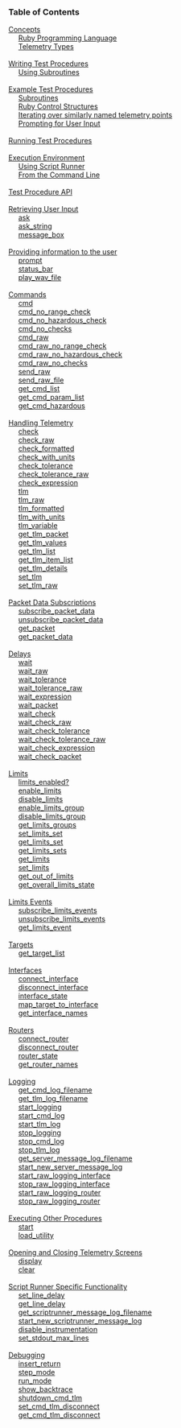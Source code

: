 ### Table of Contents

<span>[Concepts](#concepts)</span><br/>
&nbsp;&nbsp;&nbsp;&nbsp; [Ruby Programming Language](#ruby-programming-language)<br/>
&nbsp;&nbsp;&nbsp;&nbsp; [Telemetry Types](#telemetry-types)<br/>
<br/>
<span>[Writing Test Procedures](#writing-test-procedures)</span><br/>
&nbsp;&nbsp;&nbsp;&nbsp; [Using Subroutines](#using-subroutines)<br/>
<br/>
<span>[Example Test Procedures](#example-test-procedures)</span><br/>
&nbsp;&nbsp;&nbsp;&nbsp; [Subroutines](#subroutines)<br/>
&nbsp;&nbsp;&nbsp;&nbsp; [Ruby Control Structures](#ruby-control-structures)<br/>
&nbsp;&nbsp;&nbsp;&nbsp; [Iterating over similarly named telemetry points](#iterating-over-similarly-named-telemetry-points)<br/>
&nbsp;&nbsp;&nbsp;&nbsp; [Prompting for User Input](#prompting-for-user-input)<br/>
<br/>
<span>[Running Test Procedures](#running-test-procedures)</span><br/>
<br/>
<span>[Execution Environment](#execution-environment)</span><br/>
&nbsp;&nbsp;&nbsp;&nbsp; [Using Script Runner](#using-script-runner)<br/>
&nbsp;&nbsp;&nbsp;&nbsp; [From the Command Line](#from-the-command-line)<br/>
<br/>
<span>[Test Procedure API](#test-procedure-api)</span><br/>
<br/>
<span>[Retrieving User Input](#retrieving-user-input)</span><br/>
&nbsp;&nbsp;&nbsp;&nbsp; [ask](#ask)<br/>
&nbsp;&nbsp;&nbsp;&nbsp; [ask_string](#askstring)<br/>
&nbsp;&nbsp;&nbsp;&nbsp; [message_box](#messagebox)<br/>
<br/>
<span>[Providing information to the user](#providing-information-to-the-user)</span><br/>
&nbsp;&nbsp;&nbsp;&nbsp; [prompt](#prompt)<br/>
&nbsp;&nbsp;&nbsp;&nbsp; [status_bar](#statusbar)<br/>
&nbsp;&nbsp;&nbsp;&nbsp; [play_wav_file](#playwavfile)<br/>
<br/>
<span>[Commands](#commands)</span><br/>
&nbsp;&nbsp;&nbsp;&nbsp; [cmd](#cmd)<br/>
&nbsp;&nbsp;&nbsp;&nbsp; [cmd_no_range_check](#cmdnorangecheck)<br/>
&nbsp;&nbsp;&nbsp;&nbsp; [cmd_no_hazardous_check](#cmdnohazardouscheck)<br/>
&nbsp;&nbsp;&nbsp;&nbsp; [cmd_no_checks](#cmdnochecks)<br/>
&nbsp;&nbsp;&nbsp;&nbsp; [cmd_raw](#cmdraw)<br/>
&nbsp;&nbsp;&nbsp;&nbsp; [cmd_raw_no_range_check](#cmdrawnorangecheck)<br/>
&nbsp;&nbsp;&nbsp;&nbsp; [cmd_raw_no_hazardous_check](#cmdrawnohazardouscheck)<br/>
&nbsp;&nbsp;&nbsp;&nbsp; [cmd_raw_no_checks](#cmdrawnochecks)<br/>
&nbsp;&nbsp;&nbsp;&nbsp; [send_raw](#sendraw)<br/>
&nbsp;&nbsp;&nbsp;&nbsp; [send_raw_file](#sendrawfile)<br/>
&nbsp;&nbsp;&nbsp;&nbsp; [get_cmd_list](#getcmdlist)<br/>
&nbsp;&nbsp;&nbsp;&nbsp; [get_cmd_param_list](#getcmdparamlist)<br/>
&nbsp;&nbsp;&nbsp;&nbsp; [get_cmd_hazardous](#getcmdhazardous)<br/>
<br/>
<span>[Handling Telemetry](#handling-telemetry)</span><br/>
&nbsp;&nbsp;&nbsp;&nbsp; [check](#check)<br/>
&nbsp;&nbsp;&nbsp;&nbsp; [check_raw](#checkraw)<br/>
&nbsp;&nbsp;&nbsp;&nbsp; [check_formatted](#checkformatted)<br/>
&nbsp;&nbsp;&nbsp;&nbsp; [check_with_units](#checkwithunits)<br/>
&nbsp;&nbsp;&nbsp;&nbsp; [check_tolerance](#checktolerance)<br/>
&nbsp;&nbsp;&nbsp;&nbsp; [check_tolerance_raw](#checktoleranceraw)<br/>
&nbsp;&nbsp;&nbsp;&nbsp; [check_expression](#checkexpression)<br/>
&nbsp;&nbsp;&nbsp;&nbsp; [tlm](#tlm)<br/>
&nbsp;&nbsp;&nbsp;&nbsp; [tlm_raw](#tlmraw)<br/>
&nbsp;&nbsp;&nbsp;&nbsp; [tlm_formatted](#tlmformatted)<br/>
&nbsp;&nbsp;&nbsp;&nbsp; [tlm_with_units](#tlmwithunits)<br/>
&nbsp;&nbsp;&nbsp;&nbsp; [tlm_variable](#tlmvariable)<br/>
&nbsp;&nbsp;&nbsp;&nbsp; [get_tlm_packet](#gettlmpacket)<br/>
&nbsp;&nbsp;&nbsp;&nbsp; [get_tlm_values](#gettlmvalues)<br/>
&nbsp;&nbsp;&nbsp;&nbsp; [get_tlm_list](#gettlmlist)<br/>
&nbsp;&nbsp;&nbsp;&nbsp; [get_tlm_item_list](#gettlmitemlist)<br/>
&nbsp;&nbsp;&nbsp;&nbsp; [get_tlm_details](#gettlmdetails)<br/>
&nbsp;&nbsp;&nbsp;&nbsp; [set_tlm](#settlm)<br/>
&nbsp;&nbsp;&nbsp;&nbsp; [set_tlm_raw](#settlmraw)<br/>
<br/>
<span>[Packet Data Subscriptions](#packet-data-subscriptions)</span><br/>
&nbsp;&nbsp;&nbsp;&nbsp; [subscribe_packet_data](#subscribepacketdata)<br/>
&nbsp;&nbsp;&nbsp;&nbsp; [unsubscribe_packet_data](#unsubscribepacketdata)<br/>
&nbsp;&nbsp;&nbsp;&nbsp; [get_packet](#getpacket)<br/>
&nbsp;&nbsp;&nbsp;&nbsp; [get_packet_data](#getpacketdata)<br/>
<br/>
<span>[Delays](#delays)</span><br/>
&nbsp;&nbsp;&nbsp;&nbsp; [wait](#wait)<br/>
&nbsp;&nbsp;&nbsp;&nbsp; [wait_raw](#waitraw)<br/>
&nbsp;&nbsp;&nbsp;&nbsp; [wait_tolerance](#waittolerance)<br/>
&nbsp;&nbsp;&nbsp;&nbsp; [wait_tolerance_raw](#waittoleranceraw)<br/>
&nbsp;&nbsp;&nbsp;&nbsp; [wait_expression](#waitexpression)<br/>
&nbsp;&nbsp;&nbsp;&nbsp; [wait_packet](#waitpacket)<br/>
&nbsp;&nbsp;&nbsp;&nbsp; [wait_check](#waitcheck)<br/>
&nbsp;&nbsp;&nbsp;&nbsp; [wait_check_raw](#waitcheckraw)<br/>
&nbsp;&nbsp;&nbsp;&nbsp; [wait_check_tolerance](#waitchecktolerance)<br/>
&nbsp;&nbsp;&nbsp;&nbsp; [wait_check_tolerance_raw](#waitchecktoleranceraw)<br/>
&nbsp;&nbsp;&nbsp;&nbsp; [wait_check_expression](#waitcheckexpression)<br/>
&nbsp;&nbsp;&nbsp;&nbsp; [wait_check_packet](#waitcheckpacket)<br/>
<br/>
<span>[Limits](#limits)</span><br/>
&nbsp;&nbsp;&nbsp;&nbsp; [limits_enabled?](#limitsenabled?)<br/>
&nbsp;&nbsp;&nbsp;&nbsp; [enable_limits](#enablelimits)<br/>
&nbsp;&nbsp;&nbsp;&nbsp; [disable_limits](#disablelimits)<br/>
&nbsp;&nbsp;&nbsp;&nbsp; [enable_limits_group](#enablelimitsgroup)<br/>
&nbsp;&nbsp;&nbsp;&nbsp; [disable_limits_group](#disablelimitsgroup)<br/>
&nbsp;&nbsp;&nbsp;&nbsp; [get_limits_groups](#getlimitsgroups)<br/>
&nbsp;&nbsp;&nbsp;&nbsp; [set_limits_set](#setlimitsset)<br/>
&nbsp;&nbsp;&nbsp;&nbsp; [get_limits_set](#getlimitsset)<br/>
&nbsp;&nbsp;&nbsp;&nbsp; [get_limits_sets](#getlimitssets)<br/>
&nbsp;&nbsp;&nbsp;&nbsp; [get_limits](#getlimits)<br/>
&nbsp;&nbsp;&nbsp;&nbsp; [set_limits](#setlimits)<br/>
&nbsp;&nbsp;&nbsp;&nbsp; [get_out_of_limits](#getoutoflimits)<br/>
&nbsp;&nbsp;&nbsp;&nbsp; [get_overall_limits_state](#getoveralllimitsstate)<br/>
<br/>
<span>[Limits Events](#limits-events)</span><br/>
&nbsp;&nbsp;&nbsp;&nbsp; [subscribe_limits_events](#subscribelimitsevents)<br/>
&nbsp;&nbsp;&nbsp;&nbsp; [unsubscribe_limits_events](#unsubscribelimitsevents)<br/>
&nbsp;&nbsp;&nbsp;&nbsp; [get_limits_event](#getlimitsevent)<br/>
<br/>
<span>[Targets](#targets)</span><br/>
&nbsp;&nbsp;&nbsp;&nbsp; [get_target_list](#gettargetlist)<br/>
<br/>
<span>[Interfaces](#interfaces)</span><br/>
&nbsp;&nbsp;&nbsp;&nbsp; [connect_interface](#connectinterface)<br/>
&nbsp;&nbsp;&nbsp;&nbsp; [disconnect_interface](#disconnectinterface)<br/>
&nbsp;&nbsp;&nbsp;&nbsp; [interface_state](#interfacestate)<br/>
&nbsp;&nbsp;&nbsp;&nbsp; [map_target_to_interface](#maptargettointerface)<br/>
&nbsp;&nbsp;&nbsp;&nbsp; [get_interface_names](#getinterfacenames)<br/>
<br/>
<span>[Routers](#routers)</span><br/>
&nbsp;&nbsp;&nbsp;&nbsp; [connect_router](#connectrouter)<br/>
&nbsp;&nbsp;&nbsp;&nbsp; [disconnect_router](#disconnectrouter)<br/>
&nbsp;&nbsp;&nbsp;&nbsp; [router_state](#routerstate)<br/>
&nbsp;&nbsp;&nbsp;&nbsp; [get_router_names](#getrouternames)<br/>
<br/>
<span>[Logging](#logging)</span><br/>
&nbsp;&nbsp;&nbsp;&nbsp; [get_cmd_log_filename](#getcmdlogfilename)<br/>
&nbsp;&nbsp;&nbsp;&nbsp; [get_tlm_log_filename](#gettlmlogfilename)<br/>
&nbsp;&nbsp;&nbsp;&nbsp; [start_logging](#startlogging)<br/>
&nbsp;&nbsp;&nbsp;&nbsp; [start_cmd_log](#startcmdlog)<br/>
&nbsp;&nbsp;&nbsp;&nbsp; [start_tlm_log](#starttlmlog)<br/>
&nbsp;&nbsp;&nbsp;&nbsp; [stop_logging](#stoplogging)<br/>
&nbsp;&nbsp;&nbsp;&nbsp; [stop_cmd_log](#stopcmdlog)<br/>
&nbsp;&nbsp;&nbsp;&nbsp; [stop_tlm_log](#stoptlmlog)<br/>
&nbsp;&nbsp;&nbsp;&nbsp; [get_server_message_log_filename](#getservermessagelogfilename)<br/>
&nbsp;&nbsp;&nbsp;&nbsp; [start_new_server_message_log](#startnewservermessagelog)<br/>
&nbsp;&nbsp;&nbsp;&nbsp; [start_raw_logging_interface](#startrawlogginginterface)<br/>
&nbsp;&nbsp;&nbsp;&nbsp; [stop_raw_logging_interface](#stoprawlogginginterface)<br/>
&nbsp;&nbsp;&nbsp;&nbsp; [start_raw_logging_router](#startrawloggingrouter)<br/>
&nbsp;&nbsp;&nbsp;&nbsp; [stop_raw_logging_router](#stoprawloggingrouter)<br/>
<br/>
<span>[Executing Other Procedures](#executing-other-procedures)</span><br/>
&nbsp;&nbsp;&nbsp;&nbsp; [start](#start)<br/>
&nbsp;&nbsp;&nbsp;&nbsp; [load_utility](#loadutility)<br/>
<br/>
<span>[Opening and Closing Telemetry Screens](#opening-and-closing-telemetry-screens)</span><br/>
&nbsp;&nbsp;&nbsp;&nbsp; [display](#display)<br/>
&nbsp;&nbsp;&nbsp;&nbsp; [clear](#clear)<br/>
<br/>
<span>[Script Runner Specific Functionality](#script-runner-specific-functionality)</span><br/>
&nbsp;&nbsp;&nbsp;&nbsp; [set_line_delay](#setlinedelay)<br/>
&nbsp;&nbsp;&nbsp;&nbsp; [get_line_delay](#getlinedelay)<br/>
&nbsp;&nbsp;&nbsp;&nbsp; [get_scriptrunner_message_log_filename](#getscriptrunnermessagelogfilename)<br/>
&nbsp;&nbsp;&nbsp;&nbsp; [start_new_scriptrunner_message_log](#startnewscriptrunnermessagelog)<br/>
&nbsp;&nbsp;&nbsp;&nbsp; [disable_instrumentation](#disableinstrumentation)<br/>
&nbsp;&nbsp;&nbsp;&nbsp; [set_stdout_max_lines](#setstdoutmaxlines)<br/>
<br/>
<span>[Debugging](#debugging)</span><br/>
&nbsp;&nbsp;&nbsp;&nbsp; [insert_return](#insertreturn)<br/>
&nbsp;&nbsp;&nbsp;&nbsp; [step_mode](#stepmode)<br/>
&nbsp;&nbsp;&nbsp;&nbsp; [run_mode](#runmode)<br/>
&nbsp;&nbsp;&nbsp;&nbsp; [show_backtrace](#showbacktrace)<br/>
&nbsp;&nbsp;&nbsp;&nbsp; [shutdown_cmd_tlm](#shutdowncmdtlm)<br/>
&nbsp;&nbsp;&nbsp;&nbsp; [set_cmd_tlm_disconnect](#setcmdtlmdisconnect)<br/>
&nbsp;&nbsp;&nbsp;&nbsp; [get_cmd_tlm_disconnect](#getcmdtlmdisconnect)<br/>
